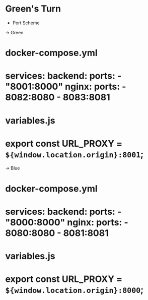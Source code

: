 # Green's Turn

- Port Scheme

-> Green

docker-compose.yml
===================
services:
  backend:
    ports:
      - "8001:8000"
  nginx:
    ports:
      - 8082:8080
      - 8083:8081
===================

variables.js
===================
export const URL_PROXY = `${window.location.origin}:8001`;
===================

-> Blue

docker-compose.yml
===================
services:
  backend:
    ports:
      - "8000:8000"
  nginx:
    ports:
      - 8080:8080
      - 8081:8081
===================

variables.js
===================
export const URL_PROXY = `${window.location.origin}:8000`;
===================
